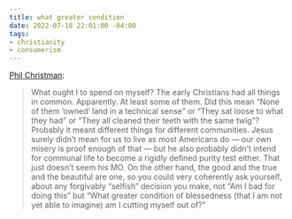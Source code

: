 ```yaml
---
title: what greater condition
date: 2022-07-18 22:01:00 -04:00
tags:
- christianity
- consumerism
---
```


[Phil Christman](https://philipchristman.substack.com/p/shoring-fragments?utm_source=email):

>What ought I to spend on myself? The early Christians had all things in common. Apparently. At least some of them. Did this mean “None of them ‘owned’ land in a technical sense” or “They sat loose to what they had” or “They all cleaned their teeth with the same twig”? Probably it meant different things for different communities. Jesus surely didn’t mean for us to live as most Americans do — our own misery is proof enough of that — but he also probably didn’t intend for communal life to become a rigidly defined purity test either. That just doesn’t seem his MO. On the other hand, the good and the true and the beautiful are one, so you could very coherently ask yourself, about any forgivably “selfish” decision you make, not “Am I bad for doing this” but “What greater condition of blessedness (that I am not yet able to imagine) am I cutting myself out of?”